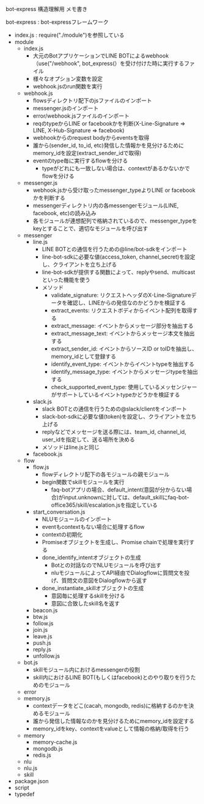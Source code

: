 bot-express 構造理解用 メモ書き

bot-express : bot-expressフレームワーク
- index.js : require("./module")を参照している
- module
  - index.js
    - 大元のBotアプリケーションでLINE BOTによるwebhook（use("/webhook", bot_express(）を受け付けた時に実行するファイル
    - 様々なオプション変数を設定
    - webhook.jsのrun関数を実行
  - webhook.js
    - flowsディレクトリ配下のjsファイルのインポート
    - messenger.jsのインポート
    - error/webhook.jsファイルのインポート
    - reqのtypeからLINE or facebookかを判断(X-Line-Signature => LINE, X-Hub-Signature => facebook)
    - webhookからのrequest bodyからeventsを取得
    - 誰から(sender_id, to_id, etc)発信した情報かを見分けるためにmemory_idを設定(extract_sender_idで取得)
    - eventのtype毎に実行するflowを分ける
      - typeがどれにも一致しない場合は、contextがあるかないかでflowを分ける
  - messenger.js
    - webhook.jsから受け取ったmessenger_typeよりLINE or facebookかを判断する
    - messengerディレクトリ内の各messengerモジュール(LINE, facebook, etc)の読み込み
    - 各モジュールが連想配列で格納されているので、messenger_typeをkeyとすることで、適切なモジュールを呼び出す
  - messenger
    - line.js
      - LINE BOTとの通信を行うための@line/bot-sdkをインポート
      - line-bot-sdkに必要な値(access_token, channel_secret)を設定し、クライアントを立ち上げる
      - line-bot-sdkが提供する関数によって、replyやsend、multicastといった機能を使う
      - メソッド
        - validate_signature: リクエストヘッダのX-Line-Signatureデータを確認し、LINEからの発信なのかどうかを検証する
        - extract_events: リクエストボディからイベント配列を取得する
        - extract_message: イベントからメッセージ部分を抽出する
        - extract_message_text: イベントからメッセージ本文を抽出する
        - extract_sender_id: イベントからソースID or toIDを抽出し、memory_idとして登録する
        - identify_event_type: イベントからイベントtypeを抽出する
        - identify_message_type: イベントからメッセージtypeを抽出する
        - check_supported_event_type: 使用しているメッセンジャーがサポートしているイベントtypeかどうかを検証する
    - slack.js
      - slack BOTとの通信を行うための@slack/clientをインポート
      - slack-bot-sdkに必要な値(token)を設定し、クライアントを立ち上げる
      - replyなどでメッセージを送る際には、team_id, channel_id, user_idを指定して、送る場所を決める
      - メソッドはline.jsと同じ
    - facebook.js
  - flow
    - flow.js
      - flowディレクトリ配下の各モジュールの親モジュール
      - begin関数でskillモジュールを実行
        - faq-botアプリの場合、default_intent(意図が分からない場合)がinput.unknownに対しては、default_skillにfaq-bot-office365/skill/escalation.jsを指定している
    - start_conversation.js
      - NLUモジュールのインポート
      - eventもcontextもない場合に処理するflow
      - contextの初期化
      - Promiseオブジェクトを生成し、Promise chainで処理を実行する
      - done_identify_intentオブジェクトの生成
        - Botとの対話なのでNLUモジュールを呼び出す
        - nluモジュールによってAPI経由でDialogflowに質問文を投げ、質問文の意図をDialogflowから返す
      - done_instantiate_skillオブジェクトの生成
        - 意図毎に処理するskillを分ける
        - 意図に合致したskill名を返す
    - beacon.js
    - btw.js
    - follow.js
    - join.js
    - leave.js
    - push.js
    - reply.js
    - unfollow.js
  - bot.js
    - skillモジュール内におけるmessengerの役割
    - skill内におけるLINE BOT(もしくはfacebook)とのやり取りを行うためのモジュール
  - error
  - memory.js
    - contextデータをどこ(cacah, mongodb, redis)に格納するのかを決めるモジュール
    - 誰から発信した情報なのかを見分けるためにmemory_idを設定する
    - memory_idをkey、contextをvalueとして情報の格納/取得を行う
  - memory
    - memory-cache.js
    - mongodb.js
    - redis.js
  - nlu
  - nlu.js
  - skill
- package.json
- script
- typedef
